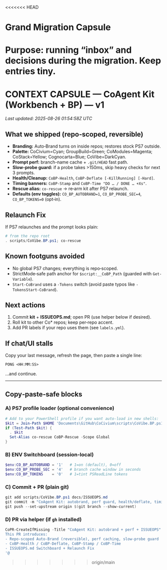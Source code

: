 <<<<<<< HEAD
# Grand Migration Capsule

Purpose: running “inbox” and decisions during the migration. Keep entries tiny.
=======
# CONTEXT CAPSULE — CoAgent Kit (Workbench + BP) — v1
_Last updated: 2025-08-26 01:54:58Z UTC_

## What we shipped (repo‑scoped, reversible)
- **Branding:** Auto‑Brand turns on inside repos; restores stock PS7 outside.
- **Palette:** CoCivium=Cyan; GroupBuild=Green; CoModules=Magenta; CoStack=Yellow; Cognocarta=Blue; CoVibe=DarkCyan.
- **Prompt perf:** branch-name cache + `.git/HEAD` fast path.
- **Slow‑probe guard:** if a probe takes >150ms, skip heavy checks for next 3 prompts.
- **Health/Cleanup:** `CoBP-Health`, `CoBP-Deflate [-KillRunning] [-Hard]`.
- **Timing banners:** `CoBP-Stamp` and `CoBP-Time "DO … / DONE … +Xs"`.
- **Rescue alias:** `co-rescue` → re‑arm kit after PS7 relaunch.
- **Defaults (env toggles):** `CO_BP_AUTOBRAND=1`, `CO_BP_PROBE_SEC=4`, `CO_BP_TOKENS=0` (opt‑in).

## Relaunch Fix
If PS7 relaunches and the prompt looks plain:
```powershell
# from the repo root
. scripts/CoVibe.BP.ps1; co-rescue
```

## Known footguns avoided
- No global PS7 changes; everything is repo‑scoped.
- StrictMode‑safe path anchor for `$script:__CoBP_Path` (guarded with `Get-Variable`).
- `Start-CoBrand` uses a `-Tokens` switch (avoid paste typos like `-TokensStart-CoBrand`).

## Next actions
1. Commit **kit** + **ISSUEOPS.md**; open PR (use helper below if desired).
2. Roll kit to other Co* repos; keep per‑repo accent.
3. Add PR labels if your repo uses them (see `labels.yml`).

## If chat/UI stalls
Copy your last message, refresh the page, then paste a single line:
```
PONG <HH:MM:SS>
```
…and continue.

---

## Copy‑paste‑safe blocks

### A) PS7 profile loader (optional convenience)
```powershell
# Add to your PowerShell profile if you want auto-load in new shells:
$kit = Join-Path $HOME 'Documents\GitHub\CoCivium\scripts\CoVibe.BP.ps1'
if (Test-Path $kit) {
  . $kit
  Set-Alias co-rescue CoBP-Rescue -Scope Global
}
```

### B) ENV Switchboard (session‑local)
```powershell
$env:CO_BP_AUTOBRAND = '1'   # 1=on (default), 0=off
$env:CO_BP_PROBE_SEC = '4'   # branch cache window in seconds
$env:CO_BP_TOKENS    = '0'   # 1=tint PSReadLine tokens
```

### C) Commit + PR (plain git)
```powershell
git add scripts/CoVibe.BP.ps1 docs/ISSUEOPS.md
git commit -m "CoAgent Kit: autobrand, perf guard, health/deflate, timing banners, ISSUEOPS switchboard"
git push --set-upstream origin $(git branch --show-current)
```

### D) PR via helper (if `gh` installed)
```powershell
CoPR-CreateIfMissing -Title "CoAgent Kit: autobrand + perf + ISSUEOPS" -BodyText @'
This PR introduces:
- Repo-scoped Auto-Brand (reversible), perf caching, slow-probe guard
- CoBP-Health / CoBP-Deflate, CoBP-Stamp / CoBP-Time
- ISSUEOPS.md Switchboard + Relaunch Fix
'@
```
>>>>>>> origin/main

